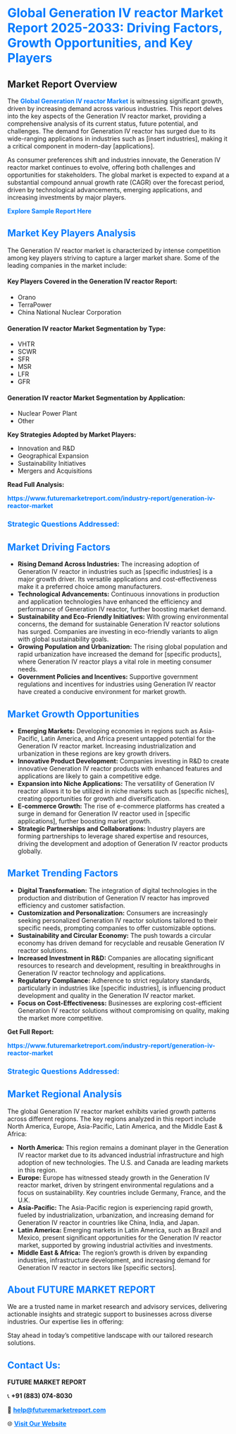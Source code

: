 <h1 style="color: #007BFF;">Global Generation IV reactor Market Report 2025-2033: Driving Factors, Growth Opportunities, and Key Players</h1>

<section id="overview">
<h2>Market Report Overview</h2>
<p>The <a href="https://www.futuremarketreport.com/industry-report/generation-iv-reactor-market" style="color: #007BFF; text-decoration: none;"><strong>Global Generation IV reactor Market</strong></a> is witnessing significant growth, driven by increasing demand across various industries. This report delves into the key aspects of the Generation IV reactor market, providing a comprehensive analysis of its current status, future potential, and challenges. The demand for Generation IV reactor has surged due to its wide-ranging applications in industries such as [insert industries], making it a critical component in modern-day [applications].</p>
<p>As consumer preferences shift and industries innovate, the Generation IV reactor market continues to evolve, offering both challenges and opportunities for stakeholders. The global market is expected to expand at a substantial compound annual growth rate (CAGR) over the forecast period, driven by technological advancements, emerging applications, and increasing investments by major players.</p>
</section>

<section id="overview">
<p><a href="https://www.futuremarketreport.com/request-sample/reportId=44104" style="color: #007BFF; text-decoration: none;"><strong>Explore Sample Report Here</strong></a></p>
</section>

<section id="key-players">
<h2 style="color: #007BFF;">Market Key Players Analysis</h2>
<p>The Generation IV reactor market is characterized by intense competition among key players striving to capture a larger market share. Some of the leading companies in the market include:</p>
<h4>Key Players Covered in the Generation IV reactor Report:</h4>
<ul><li>Orano</li><li>TerraPower</li><li>China National Nuclear Corporation</li></ul>
<h4>Generation IV reactor Market Segmentation by Type:</h4>
<ul><li>VHTR</li><li>SCWR</li><li>SFR</li><li>MSR</li><li>LFR</li><li>GFR</li></ul>

<h4>Generation IV reactor Market Segmentation by Application:</h4>
<ul><li>Nuclear Power Plant</li><li>Other</li></ul>
<p><strong>Key Strategies Adopted by Market Players:</strong></p>
<ul>
<li>Innovation and R&D</li>
<li>Geographical Expansion</li>
<li>Sustainability Initiatives</li>
<li>Mergers and Acquisitions</li>
</ul>
</section>

<section>
<p><strong>Read Full Analysis: </strong></p><a href="https://www.futuremarketreport.com/industry-report/generation-iv-reactor-market" style="color: #007BFF; text-decoration: none;"><strong>https://www.futuremarketreport.com/industry-report/generation-iv-reactor-market</strong></a>
<h3 style="color: #007BFF;">Strategic Questions Addressed:</h3>
</section>

<section id="driving-factors">
<h2 style="color: #007BFF;">Market Driving Factors</h2>
<ul>
<li><strong>Rising Demand Across Industries:</strong> The increasing adoption of Generation IV reactor in industries such as [specific industries] is a major growth driver. Its versatile applications and cost-effectiveness make it a preferred choice among manufacturers.</li>
<li><strong>Technological Advancements:</strong> Continuous innovations in production and application technologies have enhanced the efficiency and performance of Generation IV reactor, further boosting market demand.</li>
<li><strong>Sustainability and Eco-Friendly Initiatives:</strong> With growing environmental concerns, the demand for sustainable Generation IV reactor solutions has surged. Companies are investing in eco-friendly variants to align with global sustainability goals.</li>
<li><strong>Growing Population and Urbanization:</strong> The rising global population and rapid urbanization have increased the demand for [specific products], where Generation IV reactor plays a vital role in meeting consumer needs.</li>
<li><strong>Government Policies and Incentives:</strong> Supportive government regulations and incentives for industries using Generation IV reactor have created a conducive environment for market growth.</li>
</ul>
</section>

<section id="growth-opportunities">
<h2 style="color: #007BFF;">Market Growth Opportunities</h2>
<ul>
<li><strong>Emerging Markets:</strong> Developing economies in regions such as Asia-Pacific, Latin America, and Africa present untapped potential for the Generation IV reactor market. Increasing industrialization and urbanization in these regions are key growth drivers.</li>
<li><strong>Innovative Product Development:</strong> Companies investing in R&D to create innovative Generation IV reactor products with enhanced features and applications are likely to gain a competitive edge.</li>
<li><strong>Expansion into Niche Applications:</strong> The versatility of Generation IV reactor allows it to be utilized in niche markets such as [specific niches], creating opportunities for growth and diversification.</li>
<li><strong>E-commerce Growth:</strong> The rise of e-commerce platforms has created a surge in demand for Generation IV reactor used in [specific applications], further boosting market growth.</li>
<li><strong>Strategic Partnerships and Collaborations:</strong> Industry players are forming partnerships to leverage shared expertise and resources, driving the development and adoption of Generation IV reactor products globally.</li>
</ul>
</section>

<section id="trending-factors">
<h2 style="color: #007BFF;">Market Trending Factors</h2>
<ul>
<li><strong>Digital Transformation:</strong> The integration of digital technologies in the production and distribution of Generation IV reactor has improved efficiency and customer satisfaction.</li>
<li><strong>Customization and Personalization:</strong> Consumers are increasingly seeking personalized Generation IV reactor solutions tailored to their specific needs, prompting companies to offer customizable options.</li>
<li><strong>Sustainability and Circular Economy:</strong> The push towards a circular economy has driven demand for recyclable and reusable Generation IV reactor solutions.</li>
<li><strong>Increased Investment in R&D:</strong> Companies are allocating significant resources to research and development, resulting in breakthroughs in Generation IV reactor technology and applications.</li>
<li><strong>Regulatory Compliance:</strong> Adherence to strict regulatory standards, particularly in industries like [specific industries], is influencing product development and quality in the Generation IV reactor market.</li>
<li><strong>Focus on Cost-Effectiveness:</strong> Businesses are exploring cost-efficient Generation IV reactor solutions without compromising on quality, making the market more competitive.</li>
</ul>
</section>

<section>
<p><strong>Get Full Report: </strong></p><a href="https://www.futuremarketreport.com/industry-report/generation-iv-reactor-market" style="color: #007BFF; text-decoration: none;"><strong>https://www.futuremarketreport.com/industry-report/generation-iv-reactor-market</strong></a>
<h3 style="color: #007BFF;">Strategic Questions Addressed:</h3>
</section>


<section id="regional-analysis">
<h2 style="color: #007BFF;">Market Regional Analysis</h2>
<p>The global Generation IV reactor market exhibits varied growth patterns across different regions. The key regions analyzed in this report include North America, Europe, Asia-Pacific, Latin America, and the Middle East & Africa:</p>
<ul>
<li><strong>North America:</strong> This region remains a dominant player in the Generation IV reactor market due to its advanced industrial infrastructure and high adoption of new technologies. The U.S. and Canada are leading markets in this region.</li>
<li><strong>Europe:</strong> Europe has witnessed steady growth in the Generation IV reactor market, driven by stringent environmental regulations and a focus on sustainability. Key countries include Germany, France, and the U.K.</li>
<li><strong>Asia-Pacific:</strong> The Asia-Pacific region is experiencing rapid growth, fueled by industrialization, urbanization, and increasing demand for Generation IV reactor in countries like China, India, and Japan.</li>
<li><strong>Latin America:</strong> Emerging markets in Latin America, such as Brazil and Mexico, present significant opportunities for the Generation IV reactor market, supported by growing industrial activities and investments.</li>
<li><strong>Middle East & Africa:</strong> The region’s growth is driven by expanding industries, infrastructure development, and increasing demand for Generation IV reactor in sectors like [specific sectors].</li>
</ul>
</section>

<footer>
<h2 style="color: #007BFF;">About FUTURE MARKET REPORT</h2>
<p>We are a trusted name in market research and advisory services, delivering actionable insights and strategic support to businesses across diverse industries. Our expertise lies in offering:</p>

<p>Stay ahead in today’s competitive landscape with our tailored research solutions.</p>

<h2 style="color: #007BFF;">Contact Us:</h2>
<p><strong>FUTURE MARKET REPORT</strong></p>
<p>📞 <strong>+91 (883) 074-8030</strong></p>
<p>📧 <strong><a href="mailto:help@futuremarketreport.com" style="color: #007BFF;">help@futuremarketreport.com</a></strong></p>
<p>🌐 <strong><a href="https://www.futuremarketreport.com/" style="color: #007BFF;">Visit Our Website</a></strong></p>
</footer>